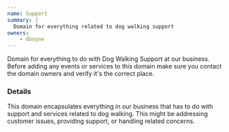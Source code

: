 ```yaml
---
name: Support
summary: |
  Domain for everything related to dog walking support
owners:
    - dboyne
---
```


<Admonition>Domain for everything to do with Dog Walking Support at our business. Before adding any events or services to this domain make sure you contact the domain owners and verify it's the correct place.</Admonition>

### Details

This domain encapsulates everything in our business that has to do with support and services related to dog walking. This might be addressing customer issues, providing support, or handling related concerns.

<NodeGraph title="Domain Graph" />